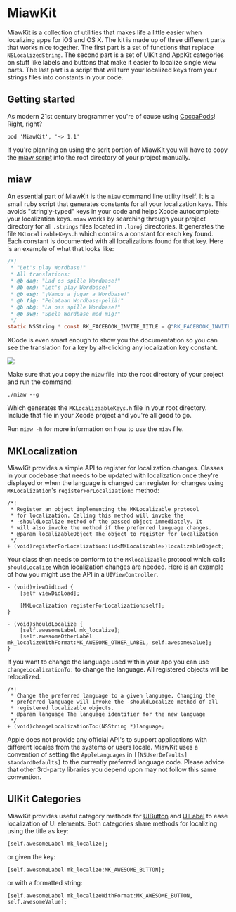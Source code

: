 # MiawKit

MiawKit is a collection of utilities that makes life a little easier when localizing apps for iOS and OS X. The kit is made up of three different parts that works nice together. The first part is a set of functions that replace ``NSLocalizedString``. The second part is a set of UIKit and AppKit categories on stuff like labels and buttons that make it easier to localize single view parts. The last part is a script that will turn your localized keys from your strings files into constants in your code.

## Getting started

As modern 21st century brogrammer you're of cause using [CocoaPods](http://cocoapods.org)! Right, right?

    pod 'MiawKit', '~> 1.1'
  
If you're planning on using the scrit portion of MiawKit you will have to copy the [miaw script](miaw) into the root directory of your project manually.

## miaw

An essential part of MiawKit is the ``miaw`` command line utility itself. It is a small ruby script that generates constants for all your localization keys. This avoids "stringly-typed" keys in your code and helps Xcode autocomplete your localization keys. ``miaw`` works by searching through your project directory for all ``.strings`` files located in ``.lproj`` directories. It generates the file ``MKLocalizableKeys.h`` which contains a constant for each key found. Each constant is documented with all localizations found for that key. Here is an example of what that looks like:

```c
/*!
 * "Let's play Wordbase!"
 * All translations:
 * @b da@: "Lad os spille Wordbase!"
 * @b en@: "Let's play Wordbase!"
 * @b es@: "¡Vamos a jugar a Wordbase!"
 * @b fi@: "Pelataan Wordbase-peliä!"
 * @b nb@: "La oss spille Wordbase!"
 * @b sv@: "Spela Wordbase med mig!"
 */
static NSString * const RK_FACEBOOK_INVITE_TITLE = @"RK_FACEBOOK_INVITE_TITLE";
```

XCode is even smart enough to show you the documentation so you can see the translation for a key by alt-clicking any localization key constant.

![](http://f.cl.ly/items/3K0p2Z3D1t2h013p1p17/Screen%20Shot%202014-05-13%20at%2011.42.32.png)

Make sure that you copy the ``miaw`` file into the root directory of your project and run the command:

    ./miaw --g
    
Which generates the ``MKLocalizaableKeys.h`` file in your root directory. Include that file in your Xcode project and you're all good to go.

Run `miaw -h` for more information on how to use the ``miaw`` file.

## MKLocalization

MiawKit provides a simple API to register for localization changes. Classes in your codebase that needs to be updated with localization once they're displayed or when the language is changed can register for changes using ``MKLocalization``'s  ``registerForLocalization:`` method:

```objc
/*!
 * Register an object implementing the MKLocalizable protocol
 * for localization. Calling this method will invoke the
 * -shouldLocalize method of the passed object immediately. It
 * will also invoke the method if the preferred language changes.
 * @param localizableObject The object to register for localization
 */
+ (void)registerForLocalization:(id<MKLocalizable>)localizableObject;
```

Your class then needs to conform to the ``MKlocalizable`` protocol which calls ``shouldLocalize`` when localization changes are needed. Here is an example of how you might use the API in a ``UIViewController``.

```objc
- (void)viewDidLoad {
    [self viewDidLoad];
    
    [MKLocalization registerForLocalization:self];
}

- (void)shouldLocalize {
    [self.awesomeLabel mk_localize];
    [self.awesomeOtherLabel mk_localizeWithFormat:MK_AWESOME_OTHER_LABEL, self.awesomeValue];
}
```

If you want to change the language used within your app you can use ``changeLocalizationTo:`` to change the language. All registered objects will be relocalized.

```objc
/*!
 * Change the preferred language to a given language. Changing the
 * preferred language will invoke the -shouldLocalize method of all
 * registered localizable objects.
 * @param language The language identifier for the new language
 */
+ (void)changeLocalizationTo:(NSString *)language;
```

Apple does not provide any official API's to support applications with different locales from the systems or users locale. MiawKit uses a convention of setting the ``AppleLanguages`` in ``[[NSUserDefaults] standardDefaults]`` to the currently preferred language code. Please advice that other 3rd-party libraries you depend upon may not follow this same convention. 

## UIKit Categories

MiawKit provides useful category methods for [UIButton](MiawKit/UIKit+MKLocalization/UIButton+MKLocalization.h) and [UILabel](MiawKit/UIKit+MKLocalization/UIlabel+MKLocalization.h) to ease localization of UI elements. Both categories share methods for localizing using the title as key:

```objc
[self.awesomeLabel mk_localize];
```

or given the key:

```objc
[self.awesomeLabel mk_localize:MK_AWESOME_BUTTON];
```

or with a formatted string:

```objc
[self.awesomeLabel mk_localizeWithFormat:MK_AWESOME_BUTTON, self.awesomeValue];
```
